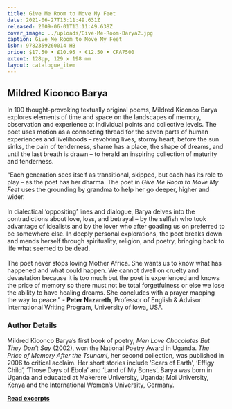 ```yaml
---
title: Give Me Room to Move My Feet
date: 2021-06-27T13:11:49.631Z
released: 2009-06-01T13:11:49.638Z
cover_image: ../uploads/Give-Me-Room-Barya2.jpg
caption: Give Me Room to Move My Feet
isbn: 9782359260014 HB
price: $17.50 • £10.95 • €12.50 • CFA7500
extent: 128pp, 129 x 198 mm
layout: catalogue_item
---
```

## Mildred Kiconco Barya

In 100 thought-provoking textually original poems, Mildred Kiconco Barya explores elements of time and space on the landscapes of memory, observation and experience at individual points and collective levels. The poet uses motion as a connecting thread for the seven parts of human experiences and livelihoods – revolving lives, stormy heart, before the sun sinks, the pain of tenderness, shame has a place, the shape of dreams, and until the last breath is drawn – to herald an inspiring collection of maturity and tenderness.

“Each generation sees itself as transitional, skipped, but each has its role to play – as the poet has her dharma. The poet in *Give Me Room to Move My Feet* uses the grounding by grandma to help her go deeper, higher and wider.\
\
In dialectical ‘oppositing’ lines and dialogue, Barya delves into the contradictions about love, loss, and betrayal – by the selfish who took advantage of idealists and by the lover who after goading us on preferred to be somewhere else. In deeply personal explorations, the poet breaks down and mends herself through spirituality, religion, and poetry, bringing back to life what seemed to be dead.\
\
The poet never stops loving Mother Africa. She wants us to know what has happened and what could happen. We cannot dwell on cruelty and devastation because it is too much but the poet is experienced and knows the price of memory so there must not be total forgetfulness or else we lose the ability to have healing dreams. She concludes with a prayer mapping the way to peace.” - **Peter Nazareth**, Professor of English & Advisor International Writing Program, University of Iowa, USA.

### Author Details

Mildred Kiconco Barya’s first book of poetry, *Men Love Chocolates But They Don’t Say* (2002), won the National Poetry Award in Uganda. *The Price of Memory After the Tsunami*, her second collection, was published in 2006 to critical acclaim. Her short stories include ‘Scars of Earth’, ‘Effigy Child’, ‘Those Days of Ebola’ and ‘Land of My Bones’. Barya was born in Uganda and educated at Makerere University, Uganda; Moi University, Kenya and the International Women’s University, Germany.

**[Read excerpts](http://www.scribd.com/doc/16351964/Give-Me-Room-Move-My-Feet-by-Mildred-Kiconco-Barya "Give Me Room to Move My Feet")**